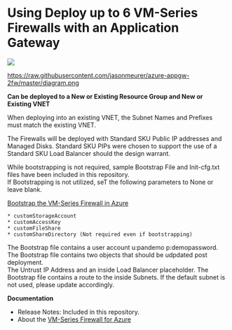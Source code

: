 # Using Deploy up to 6 VM-Series Firewalls with an Application Gateway

[<img src="http://azuredeploy.net/deploybutton.png"/>](https://portal.azure.com/#create/Microsoft.Template/uri/https%3A%2F%2Fraw.githubusercontent.com%2Fjasonmeurer%2Fazure-appgw-2fw%2Fmaster%2Fazuredeploy.json)

https://raw.githubusercontent.com/jasonmeurer/azure-appgw-2fw/master/diagram.png

**Can be deployed to a New or Existing Resource Group and New or Existing VNET**

When deploying into an existing VNET, the Subnet Names and Prefixes must match the existing VNET.

The Firewalls will be deployed with Standard SKU Public IP addresses and Managed Disks.  Standard SKU PIPs were chosen to support the use of a Standard SKU Load Balancer should the design warrant.

While bootstrapping is not required, sample Bootstrap File and Init-cfg.txt files have been included in this repository.  
If Bootstrapping is not utilized, seT the following parameters to None or leave blank.

[Bootstrap the VM-Series Firewall in Azure](https://www.paloaltonetworks.com/documentation/81/virtualization/virtualization/bootstrap-the-vm-series-firewall/bootstrap-the-vm-series-firewall-in-azure)

	* customStorageAccount
	* customAccessKey
	* customFileShare
	* customShareDirectory (Not required even if bootstrapping)

The Bootstrap file contains a user account u:pandemo p:demopassword.  
The Bootstrap file contains two objects that should be udpdated post deployment.  
	The Untrust IP Address and an inside Load Balancer placeholder.
The Bootstrap file contains a route to the inside Subnets.  If the default subnet is not used, please update accordingly.
	

**Documentation**
* Release Notes: Included in this repository.
* About the [VM-Series Firewall for Azure](https://azure.paloaltonetworks.com)
